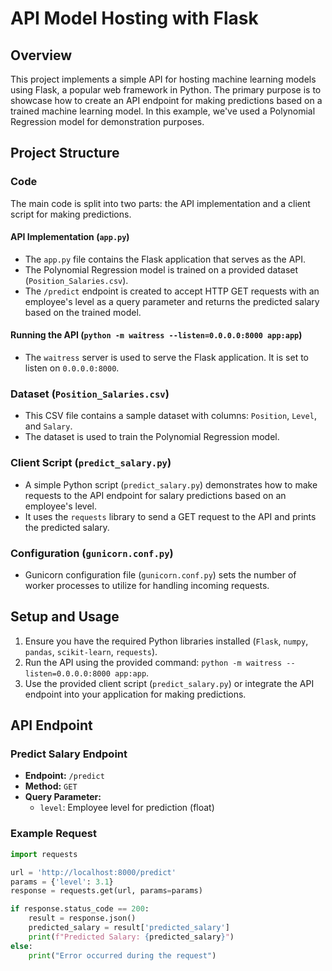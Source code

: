# API Model Hosting with Flask

## Overview

This project implements a simple API for hosting machine learning models using Flask, a popular web framework in Python. The primary purpose is to showcase how to create an API endpoint for making predictions based on a trained machine learning model. In this example, we've used a Polynomial Regression model for demonstration purposes.

## Project Structure

### Code

The main code is split into two parts: the API implementation and a client script for making predictions.

#### API Implementation (`app.py`)

- The `app.py` file contains the Flask application that serves as the API.
- The Polynomial Regression model is trained on a provided dataset (`Position_Salaries.csv`).
- The `/predict` endpoint is created to accept HTTP GET requests with an employee's level as a query parameter and returns the predicted salary based on the trained model.

#### Running the API (`python -m waitress --listen=0.0.0.0:8000 app:app`)

- The `waitress` server is used to serve the Flask application. It is set to listen on `0.0.0.0:8000`.

### Dataset (`Position_Salaries.csv`)

- This CSV file contains a sample dataset with columns: `Position`, `Level`, and `Salary`.
- The dataset is used to train the Polynomial Regression model.

### Client Script (`predict_salary.py`)

- A simple Python script (`predict_salary.py`) demonstrates how to make requests to the API endpoint for salary predictions based on an employee's level.
- It uses the `requests` library to send a GET request to the API and prints the predicted salary.

### Configuration (`gunicorn.conf.py`)

- Gunicorn configuration file (`gunicorn.conf.py`) sets the number of worker processes to utilize for handling incoming requests.

## Setup and Usage

1. Ensure you have the required Python libraries installed (`Flask`, `numpy`, `pandas`, `scikit-learn`, `requests`).
2. Run the API using the provided command: `python -m waitress --listen=0.0.0.0:8000 app:app`.
3. Use the provided client script (`predict_salary.py`) or integrate the API endpoint into your application for making predictions.

## API Endpoint

### Predict Salary Endpoint

- **Endpoint:** `/predict`
- **Method:** `GET`
- **Query Parameter:**
  - `level`: Employee level for prediction (float)

### Example Request

```python
import requests

url = 'http://localhost:8000/predict'
params = {'level': 3.1}
response = requests.get(url, params=params)

if response.status_code == 200:
    result = response.json()
    predicted_salary = result['predicted_salary']
    print(f"Predicted Salary: {predicted_salary}")
else:
    print("Error occurred during the request")
